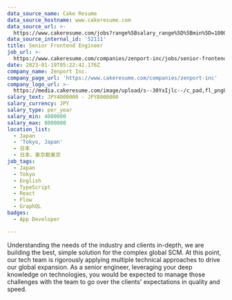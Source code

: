 ```yaml
---
data_source_name: Cake Resume
data_source_hostname: www.cakeresume.com
data_source_url: >-
  https://www.cakeresume.com/jobs?range%5Bsalary_range%5D%5Bmin%5D=1000000&refinementList%5Bprofession%5D%5B0%5D=tech_android-development&refinementList%5Bprofession%5D%5B1%5D=tech_ios-development
data_source_internal_id: '52111'
title: Senior Frontend Engineer
job_url: >-
  https://www.cakeresume.com/companies/zenport-inc/jobs/senior-frontend-engineer-32dee4
date: 2023-01-19T05:22:42.176Z
company_name: Zenport Inc.
company_page_url: 'https://www.cakeresume.com/companies/zenport-inc'
company_logo_url: >-
  https://media.cakeresume.com/image/upload/s--30YxIjlc--/c_pad,fl_png8,h_200,w_200/v1673672737/na4wb0faeqgoa4ojk2ln.png
salary_text: JPY4000000 - JPY8000000
salary_currency: JPY
salary_type: per_year
salary_min: 4000000
salary_max: 8000000
location_list:
  - Japan
  - 'Tokyo, Japan'
  - 日本
  - 日本、東京都東京
job_tags:
  - Japan
  - Tokyo
  - English
  - TypeScript
  - React
  - Flow
  - GraphQL
badges:
  - App Developer

---
```


Understanding the needs of the industry and clients in-depth, we are building the best, simple solution for the complex global SCM. At this point, our tech team is rigorously applying multiple technical approaches to drive our global expansion. As a senior engineer, leveraging your deep knowledge on technologies, you would be expected to manage those challenges with the team to go over the clients' expectations in quality and speed.